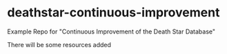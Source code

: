 # deathstar-continuous-improvement
Example Repo for "Continuous Improvement of the Death Star Database"


There will be some resources added
